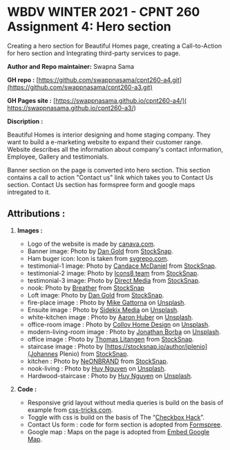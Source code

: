 # WBDV WINTER 2021 - CPNT 260 Assignment 4: Hero section

Creating a hero section for Beautiful Homes page, creating a Call-to-Action for hero section and Integrating third-party services to page.

**Author and Repo maintainer:** Swapna Sama

**GH repo :** [https://github.com/swappnasama/cpnt260-a4.git](https://github.com/swappnasama/cpnt260-a3.git)

**GH Pages site :** [https://swappnasama.github.io/cpnt260-a4/]( https://swappnasama.github.io/cpnt260-a3/)

**Discription :** 

Beautiful Homes is interior designing and home staging company. They want to build a e-marketing website to expand their customer range. Website describes all the information about company's contact information, Employee, Gallery and testimonials.

Banner section on the page is converted into hero section. This section contains a call to action "Contact us" link which takes you to Contact Us section. Contact Us section has formspree form and google maps intregated to it.

## Attributions :

1. **Images :**

    - Logo of the website is made by [canava.com](https://www.canva.com).
    - Banner image: Photo by [Dan Gold](https://stocksnap.io/author/35902) from [StockSnap](https://stocksnap.io).
    - Ham buger icon: Icon is taken from [svgrepo.com](https://www.svgrepo.com/).
    - testimonial-1 image: Photo by [Candace McDaniel](https://stocksnap.io/author/candacemcdaniel) from [StockSnap](https://stocksnap.io).
    - testimonial-2 image: Photo by [Icons8 team](https://stocksnap.io/author/icons8) from [StockSnap](https://stocksnap.io).
    - testimonial-3 image: Photo by [Direct Media](https://stocksnap.io/author/directmedia) from [StockSnap](https://stocksnap.io).
    - nook: Photo by [Breather](https://stocksnap.io/author/746) from [StockSnap](https://stocksnap.io)
    - Loft image: Photo by [Dan Gold](https://stocksnap.io/author/35902) from [StockSnap](https://stocksnap.io).
    - fire-place image : Photo by [Mike Gattorna](https://unsplash.com/@mikegattorna?utm_source=unsplash&amp;utm_medium=referral&amp;utm_content=creditCopyText) on [Unsplash](https://unsplash.com/s/photos/fireplace?utm_source=unsplash&amp;utm_medium=referral&amp;utm_content=creditCopyText).
    - Ensuite image : Photo by [Sidekix Media](https://unsplash.com/@sidekix?utm_source=unsplash&amp;utm_medium=referral&amp;utm_content=creditCopyText) on [Unsplash](https://unsplash.com/s/photos/fireplace?utm_source=unsplash&amp;utm_medium=referral&amp;utm_content=creditCopyText).
    - white-kitchen image : Photo by [Aaron Huber](https://unsplash.com/@aahubs?utm_source=unsplash&amp;utm_medium=referral&amp;utm_content=creditCopyText) on [Unsplash](https://unsplash.com/s/photos/fireplace?utm_source=unsplash&amp;utm_medium=referral&amp;utm_content=creditCopyText).
    - office-room image : Photo by [Collov Home Design](https://unsplash.com/@collovhome?utm_source=unsplash&amp;utm_medium=referral&amp;utm_content=creditCopyText) on [Unsplash](https://unsplash.com/s/photos/fireplace?utm_source=unsplash&amp;utm_medium=referral&amp;utm_content=creditCopyText).
    - modern-living-room image : Photo by [Jonathan Borba](https://unsplash.com/@jonathanborba?utm_source=unsplash&amp;utm_medium=referral&amp;utm_content=creditCopyText) on [Unsplash](https://unsplash.com/s/photos/fireplace?utm_source=unsplash&amp;utm_medium=referral&amp;utm_content=creditCopyText).
    - office image : Photo by [Thomas Litangen](https://stocksnap.io/author/29374) from [StockSnap](https://stocksnap.io).
    - staircase image : Photo by [https://stocksnap.io/author/jplenio](Johannes Plenio) from [StockSnap](https://stocksnap.io).
    - kitchen : Photo by [NeONBRAND](https://stocksnap.io/author/42732) from [StockSnap](https://stocksnap.io).
    - nook-living : Photo by [Huy Nguyen](https://unsplash.com/@huynguyen_pch?utm_source=unsplash&amp;utm_medium=referral&amp;utm_content=creditCopyText) on [Unsplash](https://unsplash.com/s/photos/interior-designer?utm_source=unsplash&amp;utm_medium=referral&amp;utm_content=creditCopyText). 
    -  Hardwood-staircase : Photo by [Huy Nguyen](https://unsplash.com/@huynguyen_pch?utm_source=unsplash&amp;utm_medium=referral&amp;utm_content=creditCopyText) on [Unsplash](https://unsplash.com/s/photos/interior-designer?utm_source=unsplash&amp;utm_medium=referral&amp;utm_content=creditCopyText). 

2. **Code :**
  
    - Responsive grid layout without media queries is build on the basis of example from [css-tricks.com](https://css-tricks.com/a-responsive-grid-layout-with-no-media-queries/).
    - Toggle with css is build on the basis of The “[Checkbox Hack](https://css-tricks.com/the-checkbox-hack/)”.
    - Contact Us form : code for form section is adopted from [Formspree](https://formspree.io/forms/mnqorowb/integration).
    - Google map : Maps on the page is adopted from [Embed Google Map](https://www.embedgooglemap.net/?gclid=EAIaIQobChMI8L3ilP7W7gIVExmtBh2qTQywEAAYAyAAEgJtoPD_BwE).